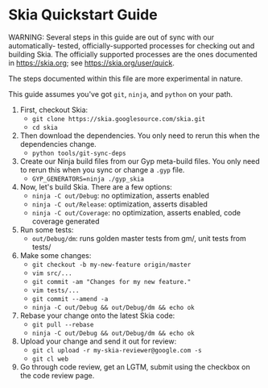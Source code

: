 Skia Quickstart Guide
=====================


WARNING: Several steps in this guide are out of sync with our automatically-
tested, officially-supported processes for checking out and building Skia.
The officially supported processes are the ones documented in https://skia.org;
see https://skia.org/user/quick.

The steps documented within this file are more experimental in nature.


This guide assumes you've got `git`, `ninja`, and `python` on your path.

1. First, checkout Skia:
    * `git clone https://skia.googlesource.com/skia.git`
    * `cd skia`
2. Then download the dependencies.  You only need to rerun this when
   the dependencies change.
    * `python tools/git-sync-deps`
3. Create our Ninja build files from our Gyp meta-build files.  You only need
   to rerun this when you sync or change a `.gyp` file.
    * `GYP_GENERATORS=ninja ./gyp_skia`
4. Now, let's build Skia.  There are a few options:
    * `ninja -C out/Debug`: no optimization, asserts enabled
    * `ninja -C out/Release`: optimization, asserts disabled
    * `ninja -C out/Coverage`: no optimization, asserts enabled, code coverage generated
5. Run some tests:
    * `out/Debug/dm`: runs golden master tests from gm/, unit tests from tests/
6. Make some changes:
    * `git checkout -b my-new-feature origin/master`
    * `vim src/...`
    * `git commit -am "Changes for my new feature."`
    * `vim tests/...`
    * `git commit --amend -a`
    * `ninja -C out/Debug && out/Debug/dm && echo ok`
7. Rebase your change onto the latest Skia code:
    * `git pull --rebase`
    * `ninja -C out/Debug && out/Debug/dm && echo ok`
8. Upload your change and send it out for review:
    * `git cl upload -r my-skia-reviewer@google.com -s`
    * `git cl web`
9. Go through code review, get an LGTM, submit using the checkbox on the code review page.
